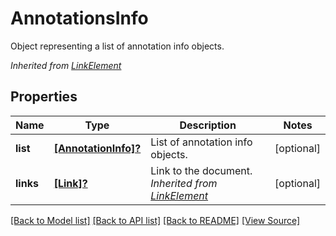 ﻿# AnnotationsInfo
Object representing a list of annotation info objects.

*Inherited from [LinkElement](LinkElement.md)*
## Properties
Name | Type | Description | Notes
------------ | ------------- | ------------- | -------------
**list** | [**[AnnotationInfo]?**](AnnotationInfo.md) | List of annotation info objects. | [optional]
**links** | [**[Link]?**](Link.md) | Link to the document.<br />*Inherited from [LinkElement](LinkElement.md)* | [optional]

[[Back to Model list]](../README.md#documentation-for-models) [[Back to API list]](../README.md#documentation-for-api-endpoints) [[Back to README]](../README.md) [[View Source]](../AsposePdfCloud/Models/AnnotationsInfo.swift)

